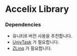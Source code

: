Accelix Library
===

### Dependencies
- 유니티6 버전 사용을 추천합니다.
- [UniyTask](https://github.com/Cysharp/UniTask/blob/master/README.md#upm-package) 가 필요합니다. 
- [ZLinq](https://github.com/Cysharp/ZLinq) 가 필요합니다.
